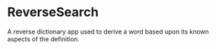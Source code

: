 # ReverseSearch
A reverse dictionary app used to derive a word based upon its known aspects of the definition. 
